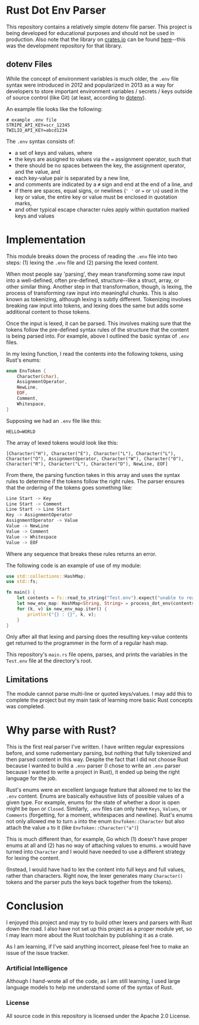 # Rust Dot Env Parser

This repository contains a relatively simple dotenv file parser. This project is being developed for educational purposes and should not be used in production. Also note that the library on [crates.io](https://crates.io/crates/dotenv_lib) can be found [here](https://github.com/cameronmore/dotenv_lib)--this was the development repository for that library.

## dotenv Files

While the concept of environment variables is much older, the `.env` file syntax were introduced in 2012 and popularized in 2013 as a way for developers to store important environment variables / secrets / keys outside of source control (like Git) (at least, according to [dotenv](https://www.dotenv.org/)).

An example file looks like the following:
```env
# example .env file
STRIPE_API_KEY=scr_12345
TWILIO_API_KEY=abcd1234
```
The `.env` syntax consists of:
- a set of keys and values, where
- the keys are assigned to values via the `=` assignment operator, such that
- there should be no spaces between the key, the assignment operator, and the value, and
- each key-value pair is separated by a new line,
- and comments are indicated by a `#` sign and end at the end of a line, and
- if there are spaces, equal signs, or newlines (`' '` or `=` or `\n`) used in the key or value, the entire key or value must be enclosed in quotation marks,
- and other typical escape character rules apply within quotation marked keys and values

# Implementation

This module breaks down the process of reading the `.env` file into two steps: (1) lexing the `.env` file and (2) parsing the lexed content.

When most people say 'parsing', they mean transforming some raw input into a well-defined, often pre-defined, structure--like a struct, array, or other similar thing. Another step in that transformation, though, is lexing, the process of transforming raw input into meaningful chunks. This is also known as tokenizing, although lexing is subtly different. Tokenizing involves breaking raw input into tokens, and lexing does the same but adds some additional content to those tokens.

Once the input is lexed, it can be parsed. This involves making sure that the tokens follow the pre-defined syntax rules of the structure that the content is being parsed into. For example, above I outlined the basic syntax of `.env` files.

In my lexing function, I read the contents into the following tokens, using Rust's enums:
```Rust
enum EnvToken {
    Character(char),
    AssignmentOperator,
    NewLine,
    EOF,
    Comment,
    Whitespace,
}
```

Supposing we had an `.env` file like this:
```env
HELLO=WORLD

```
The array of lexed tokens would look like this:
```
[Character("H"), Character("E"), Character("L"), Character("L"), Character("O"), AssignmentOperator, Character("W"), Character("O"), Character("R"), Character("L"), Character("D"), NewLine, EOF]
```
From there, the parsing function takes in this array and uses the syntax rules to determine if the tokens follow the right rules. The parser ensures that the ordering of the tokens goes something like:
```h
Line Start -> Key
Line Start -> Comment
Line Start -> Line Start
Key -> AssignmentOperator
AssignmentOperator -> Value
Value -> NewLine
Value -> Comment
Value -> Whitespace
Value -> EOF
```
Where any sequence that breaks these rules returns an error.

The following code is an example of use of my module:
```Rust
use std::collections::HashMap;
use std::fs;

fn main() {
    let contents = fs::read_to_string("Test.env").expect("unable to read file");
    let new_env_map: HashMap<String, String> = process_dot_env(contents).expect("unable to parse env file");
    for (k, v) in new_env_map.iter() {
        println!("{} : {}", k, v);
    }
}
```

Only after all that lexing and parsing does the resulting key-value contents get returned to the programmer in the form of a regular hash map.

This repository's `main.rs` file opens, parses, and prints the variables in the `Test.env` file at the directory's root.

## Limitations

The module cannot parse multi-line or quoted keys/values. I may add this to complete the project but my main task of learning more basic Rust concepts was completed.

# Why parse with Rust?

This is the first real parser I've written. I have written regular expressions before, and some rudementary parsing, but nothing that fully tokenized and then parsed content in this way. Despite the fact that I did not choose Rust because I wanted to build a `.env` parser (I chose to write an `.env` parser because I wanted to write a project in Rust), it ended up being the right language for the job.

Rust's enums were an excellent language feature that allowed me to lex the `.env` content. Enums are basically exhaustive lists of possible values of a given type. For example, enums for the state of whether a door is open might be `Open` or `Closed`. Similarly, `.env` files can only have `Keys`, `Values`, or `Comments` (forgetting, for a moment, whitespaces and newline). Rust's enums not only allowed me to turn `a` into the enum `EnvToken::Character` but also attach the value `a` to it (like `EnvToken::Character("a")`)

This is much different than, for example, Go which (1) doesn't have proper enums at all and (2) has no way of attaching values to enums. `a` would have turned into `Character` and I would have needed to use a different strategy for lexing the content.

(Instead, I would have had to lex the content into full keys and full values, rather than characters. Right now, the lexer generates many `Character()` tokens and the parser puts the keys back together from the tokens).

# Conclusion

I enjoyed this project and may try to build other lexers and parsers with Rust down the road. I also have not set up this project as a proper module yet, so I may learn more about the Rust toolchain by publishing it as a crate.

As I am learning, if I've said anything incorrect, please feel free to make an issue of the issue tracker.

### Artificial Intelligence

Although I hand-wrote all of the code, as I am still learning, I used large language models to help me understand some of the syntax of Rust.

### License

All source code in this repository is licensed under the Apache 2.0 License.